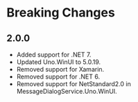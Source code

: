 # Breaking Changes

## 2.0.0

- Added support for .NET 7.
- Updated Uno.WinUI to 5.0.19.
- Removed support for Xamarin.
- Removed support for .NET 6.
- Removed support for NetStandard2.0 in MessageDialogService.Uno.WinUI.
